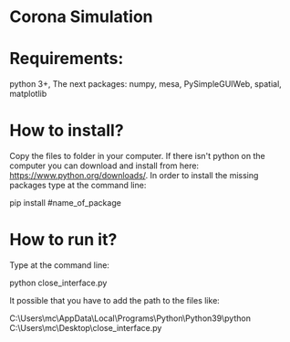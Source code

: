 # Corona Simulation
# Requirements:

python 3+, 
The next packages: numpy, mesa, PySimpleGUIWeb, spatial, matplotlib
# How to install?
Copy the files to folder in your computer. If there isn't python on the computer you can download and install from here: https://www.python.org/downloads/. In order to install the missing packages type at the command line:

pip install #name_of_package

# How to run it?
Type at the command line: 

python close_interface.py

It possible that you have to add the path to the files like:

 C:\Users\mc\AppData\Local\Programs\Python\Python39\python C:\Users\mc\Desktop\close_interface.py
